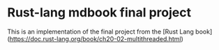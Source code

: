 # Rust-lang mdbook final project
This is an implementation of the final project from the [Rust Lang book]
(https://doc.rust-lang.org/book/ch20-02-multithreaded.html)